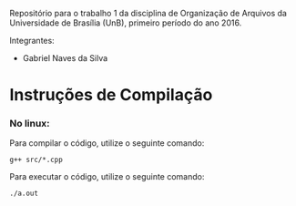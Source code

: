 Repositório para o trabalho 1 da disciplina de Organização de Arquivos da Universidade de Brasília (UnB), primeiro período do ano 2016.

Integrantes:
 - Gabriel Naves da Silva

# Instruções de Compilação

### No linux:

Para compilar o código, utilize o seguinte comando:

` g++ src/*.cpp `

Para executar o código, utilize o seguinte comando:

` ./a.out `
